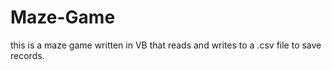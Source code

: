 # Maze-Game
this is a maze game written in VB that reads and writes to a .csv file to save records.
